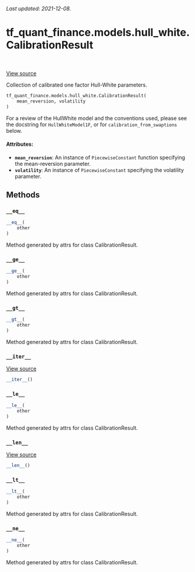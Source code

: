 <!--
This file is generated by a tool. Do not edit directly.
For open-source contributions the docs will be updated automatically.
-->

*Last updated: 2021-12-08.*

<div itemscope itemtype="http://developers.google.com/ReferenceObject">
<meta itemprop="name" content="tf_quant_finance.models.hull_white.CalibrationResult" />
<meta itemprop="path" content="Stable" />
<meta itemprop="property" content="__eq__"/>
<meta itemprop="property" content="__ge__"/>
<meta itemprop="property" content="__gt__"/>
<meta itemprop="property" content="__init__"/>
<meta itemprop="property" content="__iter__"/>
<meta itemprop="property" content="__le__"/>
<meta itemprop="property" content="__len__"/>
<meta itemprop="property" content="__lt__"/>
<meta itemprop="property" content="__ne__"/>
</div>

# tf_quant_finance.models.hull_white.CalibrationResult

<!-- Insert buttons and diff -->

<table class="tfo-notebook-buttons tfo-api" align="left">
</table>

<a target="_blank" href="https://github.com/google/tf-quant-finance/blob/master/tf_quant_finance/models/hull_white/calibration.py">View source</a>



Collection of calibrated one factor Hull-White parameters.

```python
tf_quant_finance.models.hull_white.CalibrationResult(
    mean_reversion, volatility
)
```



<!-- Placeholder for "Used in" -->

For a review of the HullWhite model and the conventions used, please see the
docstring for `HullWhiteModel1F`, or for `calibration_from_swaptions` below.

#### Attributes:

* <b>`mean_reversion`</b>: An instance of `PiecewiseConstant` function specifying the
  mean-reversion parameter.
* <b>`volatility`</b>:  An instance of `PiecewiseConstant` specifying the volatility
  parameter.

## Methods

<h3 id="__eq__"><code>__eq__</code></h3>

```python
__eq__(
    other
)
```

Method generated by attrs for class CalibrationResult.


<h3 id="__ge__"><code>__ge__</code></h3>

```python
__ge__(
    other
)
```

Method generated by attrs for class CalibrationResult.


<h3 id="__gt__"><code>__gt__</code></h3>

```python
__gt__(
    other
)
```

Method generated by attrs for class CalibrationResult.


<h3 id="__iter__"><code>__iter__</code></h3>

<a target="_blank" href="https://github.com/google/tf-quant-finance/blob/master/tf_quant_finance/utils/dataclass.py">View source</a>

```python
__iter__()
```




<h3 id="__le__"><code>__le__</code></h3>

```python
__le__(
    other
)
```

Method generated by attrs for class CalibrationResult.


<h3 id="__len__"><code>__len__</code></h3>

<a target="_blank" href="https://github.com/google/tf-quant-finance/blob/master/tf_quant_finance/utils/dataclass.py">View source</a>

```python
__len__()
```




<h3 id="__lt__"><code>__lt__</code></h3>

```python
__lt__(
    other
)
```

Method generated by attrs for class CalibrationResult.


<h3 id="__ne__"><code>__ne__</code></h3>

```python
__ne__(
    other
)
```

Method generated by attrs for class CalibrationResult.





